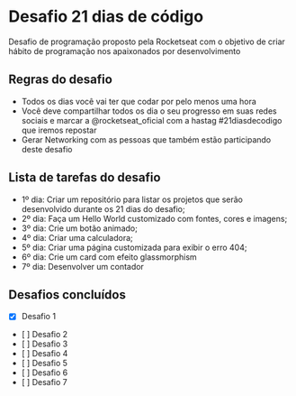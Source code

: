 # Desafio 21 dias de código
Desafio de programação proposto pela Rocketseat com o objetivo de criar hábito de programação nos apaixonados por desenvolvimento

## Regras do desafio
* Todos os dias você vai ter que codar por pelo menos uma hora
* Você deve compartilhar todos os dia o seu progresso em suas redes sociais e marcar a @rocketseat_oficial com a hastag #21diasdecodigo que iremos repostar
* Gerar Networking com as pessoas que também estão participando deste desafio

## Lista de tarefas do desafio
- 1º dia: Criar um repositório para listar os projetos que serão desenvolvido durante os 21 dias do desafio;
- 2º dia: Faça um Hello World customizado com fontes, cores e imagens;
- 3º dia: Crie um botão animado;
- 4º dia: Criar uma calculadora;
- 5º dia: Criar uma página customizada para exibir o erro 404;
- 6º dia: Crie um card com efeito glassmorphism
- 7º dia: Desenvolver um contador

## Desafios concluídos

- [X] Desafio 1
- \[ ] Desafio 2
- \[ ] Desafio 3
- \[ ] Desafio 4
- \[ ] Desafio 5
- \[ ] Desafio 6
- \[ ] Desafio 7